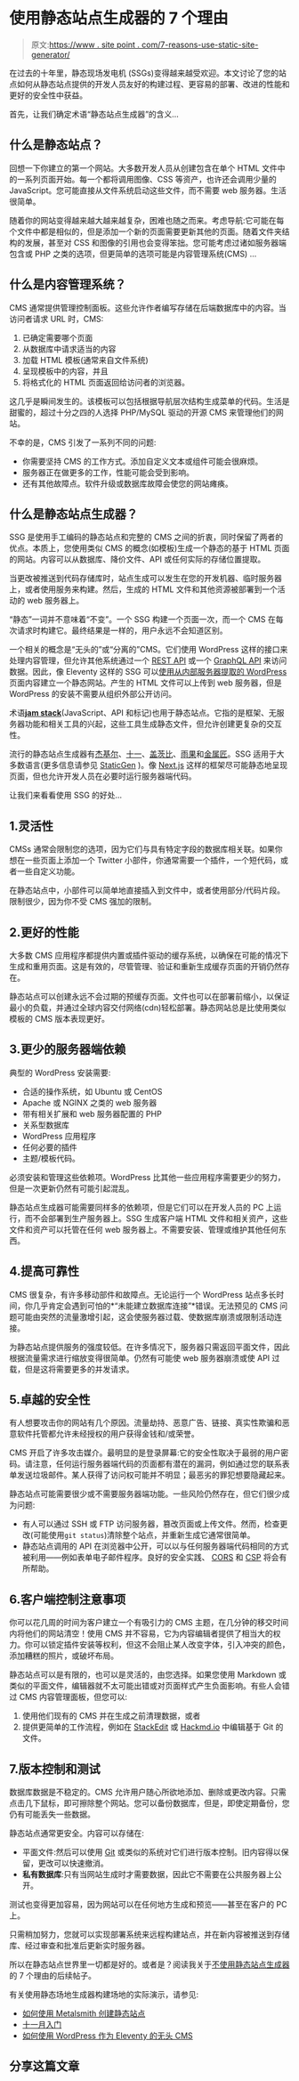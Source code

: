 # 使用静态站点生成器的 7 个理由

> 原文:[https://www . site point . com/7-reasons-use-static-site-generator/](https://www.sitepoint.com/7-reasons-use-static-site-generator/)

在过去的十年里，静态现场发电机 (SSGs)变得越来越受欢迎。本文讨论了您的站点如何从静态站点提供的开发人员友好的构建过程、更容易的部署、改进的性能和更好的安全性中获益。

首先，让我们确定术语“静态站点生成器”的含义…

## 什么是静态站点？

回想一下你建立的第一个网站。大多数开发人员从创建包含在单个 HTML 文件中的一系列页面开始。每一个都将调用图像、CSS 等资产，也许还会调用少量的 JavaScript。您可能直接从文件系统启动这些文件，而不需要 web 服务器。生活很简单。

随着你的网站变得越来越大越来越复杂，困难也随之而来。考虑导航:它可能在每个文件中都是相似的，但是添加一个新的页面需要更新其他的页面。随着文件夹结构的发展，甚至对 CSS 和图像的引用也会变得笨拙。您可能考虑过诸如服务器端包含或 PHP 之类的选项，但更简单的选项可能是内容管理系统(CMS) …

## 什么是内容管理系统？

CMS 通常提供管理控制面板。这些允许作者编写存储在后端数据库中的内容。当访问者请求 URL 时，CMS:

1.  已确定需要哪个页面
2.  从数据库中请求适当的内容
3.  加载 HTML 模板(通常来自文件系统)
4.  呈现模板中的内容，并且
5.  将格式化的 HTML 页面返回给访问者的浏览器。

这几乎是瞬间发生的。该模板可以包括根据导航层次结构生成菜单的代码。生活是甜蜜的，超过十分之四的人选择 PHP/MySQL 驱动的开源 CMS 来管理他们的网站。

不幸的是，CMS 引发了一系列不同的问题:

*   你需要坚持 CMS 的工作方式。添加自定义文本或组件可能会很麻烦。
*   服务器正在做更多的工作，性能可能会受到影响。
*   还有其他故障点。软件升级或数据库故障会使您的网站瘫痪。

## 什么是静态站点生成器？

SSG 是使用手工编码的静态站点和完整的 CMS 之间的折衷，同时保留了两者的优点。本质上，您使用类似 CMS 的概念(如模板)生成一个静态的基于 HTML 页面的网站。内容可以从数据库、降价文件、API 或任何实际的存储位置提取。

当更改被推送到代码存储库时，站点生成可以发生在您的开发机器、临时服务器上，或者使用服务来构建。然后，生成的 HTML 文件和其他资源被部署到一个活动的 web 服务器上。

“静态”一词并不意味着“不变”。一个 SSG 构建一个页面一次，而一个 CMS 在每次请求时构建它。最终结果是一样的，用户永远不会知道区别。

一个相关的概念是“无头的”或“分离的”CMS。它们使用 WordPress 这样的接口来处理内容管理，但允许其他系统通过一个 [REST API](https://en.wikipedia.org/wiki/Representational_state_transfer) 或一个 [GraphQL API](https://en.wikipedia.org/wiki/GraphQL) 来访问数据。因此，像 Eleventy 这样的 SSG 可以[使用从内部服务器提取的 WordPress](https://www.sitepoint.com/wordpress-headless-cms-eleventy/) 页面内容建立一个静态网站。产生的 HTML 文件可以上传到 web 服务器，但是 WordPress 的安装不需要从组织外部公开访问。

术语[**jam stack**](https://www.sitepoint.com/learn-jamstack/)(JavaScript、API 和标记)也用于静态站点。它指的是框架、无服务器功能和相关工具的兴起，这些工具生成静态文件，但允许创建更复杂的交互性。

流行的静态站点生成器有[杰基尔](https://jekyllrb.com/)、[十一](https://11ty.dev/)、[盖茨比](http://gatsbyjs.org/)、[雨果](http://gohugo.io/)和[金属匠](http://www.metalsmith.io/)。SSG 适用于大多数语言(更多信息请参见 [StaticGen](http://www.staticgen.com/) )。像 [Next.js](https://nextjs.org/) 这样的框架尽可能静态地呈现页面，但也允许开发人员在必要时运行服务器端代码。

让我们来看看使用 SSG 的好处…

## 1.灵活性

CMSs 通常会限制您的选项，因为它们与具有特定字段的数据库相关联。如果你想在一些页面上添加一个 Twitter 小部件，你通常需要一个插件，一个短代码，或者一些自定义功能。

在静态站点中，小部件可以简单地直接插入到文件中，或者使用部分/代码片段。限制很少，因为你不受 CMS 强加的限制。

## 2.更好的性能

大多数 CMS 应用程序都提供内置或插件驱动的缓存系统，以确保在可能的情况下生成和重用页面。这是有效的，尽管管理、验证和重新生成缓存页面的开销仍然存在。

静态站点可以创建永远不会过期的预缓存页面。文件也可以在部署前缩小，以保证最小的负载，并通过全球内容交付网络(cdn)轻松部署。静态网站总是比使用类似模板的 CMS 版本表现更好。

## 3.更少的服务器端依赖

典型的 WordPress 安装需要:

*   合适的操作系统，如 Ubuntu 或 CentOS
*   Apache 或 NGINX 之类的 web 服务器
*   带有相关扩展和 web 服务器配置的 PHP
*   关系型数据库
*   WordPress 应用程序
*   任何必要的插件
*   主题/模板代码。

必须安装和管理这些依赖项。WordPress 比其他一些应用程序需要更少的努力，但是一次更新仍然有可能引起混乱。

静态站点生成器可能需要同样多的依赖项，但是它们可以在开发人员的 PC 上运行，而不会部署到生产服务器上。SSG 生成客户端 HTML 文件和相关资产，这些文件和资产可以托管在任何 web 服务器上。不需要安装、管理或维护其他任何东西。

## 4.提高可靠性

CMS 很复杂，有许多移动部件和故障点。无论运行一个 WordPress 站点多长时间，你几乎肯定会遇到可怕的*“未能建立数据库连接”*错误。无法预见的 CMS 问题可能由突然的流量激增引起，这会使服务器过载、使数据库崩溃或限制活动连接。

为静态站点提供服务的强度较低。在许多情况下，服务器只需返回平面文件，因此根据流量需求进行缩放变得很简单。仍然有可能使 web 服务器崩溃或使 API 过载，但是这将需要更多的并发请求。

## 5.卓越的安全性

有人想要攻击你的网站有几个原因。流量劫持、恶意广告、链接、真实性欺骗和恶意软件托管都允许未经授权的用户获得金钱和/或荣誉。

CMS 开启了许多攻击媒介。最明显的是登录屏幕:它的安全性取决于最弱的用户密码。请注意，任何运行服务器端代码的页面都有潜在的漏洞，例如通过您的联系表单发送垃圾邮件。某人获得了访问权可能并不明显；最恶劣的罪犯想要隐藏起来。

静态站点可能需要很少或不需要服务器端功能。一些风险仍然存在，但它们很少成为问题:

*   有人可以通过 SSH 或 FTP 访问服务器，篡改页面或上传文件。然而，检查更改(可能使用`git status`)清除整个站点，并重新生成它通常很简单。
*   静态站点调用的 API 在浏览器中公开，可以以与任何服务器端代码相同的方式被利用——例如表单电子邮件程序。良好的安全实践、 [CORS](https://developer.mozilla.org/docs/Web/HTTP/CORS) 和 [CSP](https://developer.mozilla.org/docs/Web/HTTP/CSP) 将会有所帮助。

## 6.客户端控制注意事项

你可以花几周的时间为客户建立一个有吸引力的 CMS 主题，在几分钟的移交时间内将他们的网站清空！使用 CMS 并不容易，它为内容编辑者提供了相当大的权力。你可以锁定插件安装等权利，但这不会阻止某人改变字体，引入冲突的颜色，添加糟糕的照片，或破坏布局。

静态站点可以是有限的，也可以是灵活的，由您选择。如果您使用 Markdown 或类似的平面文件，编辑器就不太可能出错或对页面样式产生负面影响。有些人会错过 CMS 内容管理面板，但您可以:

1.  使用他们现有的 CMS 并在生成之前清理数据，或者
2.  提供更简单的工作流程，例如在 [StackEdit](https://stackedit.io/) 或 [Hackmd.io](https://hackmd.io/) 中编辑基于 Git 的文件。

## 7.版本控制和测试

数据库数据是不稳定的。CMS 允许用户随心所欲地添加、删除或更改内容。只需点击几下鼠标，即可擦除整个网站。您可以备份数据库，但是，即使定期备份，您仍有可能丢失一些数据。

静态站点通常更安全。内容可以存储在:

*   平面文件:然后可以使用 [Git](https://git-scm.com/) 或类似的系统对它们进行版本控制。旧内容得以保留，更改可以快速撤消。
*   **私有数据库**:只有当网站生成时才需要数据，因此它不需要在公共服务器上公开。

测试也变得更加容易，因为网站可以在任何地方生成和预览——甚至在客户的 PC 上。

只需稍加努力，您就可以实现部署系统来远程构建站点，并在新内容被推送到存储库、经过审查和批准后更新实时服务器。

所以在静态站点世界里一切都是好的。或者是？阅读我关于[不使用静态站点生成器](https://www.sitepoint.com/7-reasons-not-use-static-site-generator/)的 7 个理由的后续帖子。

有关使用静态场地生成器构建场地的实际演示，请参见:

*   [如何使用 Metalsmith 创建静态站点](https://www.sitepoint.com/create-static-site-metalsmith/)
*   [十一月入门](https://www.sitepoint.com/getting-started-with-eleventy/)
*   [如何使用 WordPress 作为 Eleventy 的无头 CMS](https://www.sitepoint.com/wordpress-headless-cms-eleventy/)

## 分享这篇文章